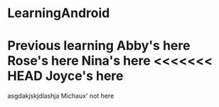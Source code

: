 # LearningAndroid
Previous learning 
Abby's here
Rose's here
Nina's here
<<<<<<< HEAD
Joyce's here
=======
asgdakjskjdlashja 
Michaux' not here
